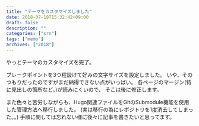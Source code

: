 ```yaml
---
title: "テーマをカスタマイズしました"
date: 2018-07-18T15:32:42+09:00
draft: false
description: ""
categories: ["srn"]
tags: ["memo"]
archives: ["2018"]
---
```


やっとテーマのカスタマイズを完了。  

ブレークポイントを3つ程設けて好みの文字サイズを設定しました。
いや、そのつもりだったのですがまだ納得できない点がいっぱい。
各ページのマージン(特に見出しの箇所など。)が読みにくいので、
そこは後に修正します。

また色々と苦労しながらも、Hugo関連ファイルをGitのSubmodule機能を使用した管理方法へ移行しました。
(実は移行の為にレポジトリを1度消去してしまった。。)
手順に関しては忘れない様に後々に記事を書きたいと思ってます。
